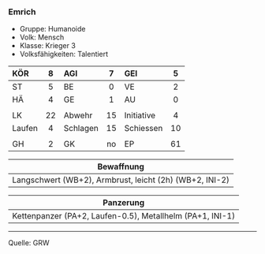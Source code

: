 ### Emrich

- Gruppe: Humanoide
- Volk: Mensch
- Klasse: Krieger 3
- Volksfähigkeiten: Talentiert

| KÖR    |  8  | AGI      |  7  | GEI        |  5  |
| :----- | :-: | :------- | :-: | :--------- | :-: |
| ST     |  5  | BE       |  0  | VE         |  2  |
| HÄ     |  4  | GE       |  1  | AU         |  0  |
|        |     |          |     |            |     |
| LK     | 22  | Abwehr   | 15  | Initiative |  4  |
| Laufen |  4  | Schlagen | 15  | Schiessen  | 10  |
|        |     |          |     |            |     |
| GH     |  2  | GK       | no  | EP         | 61  |

|                       Bewaffnung                        |
| :-----------------------------------------------------: |
| Langschwert (WB+2), Armbrust, leicht (2h) (WB+2, INI-2) |

|                         Panzerung                         |
| :-------------------------------------------------------: |
| Kettenpanzer (PA+2, Laufen-0.5), Metallhelm (PA+1, INI-1) |

---

Quelle: GRW
